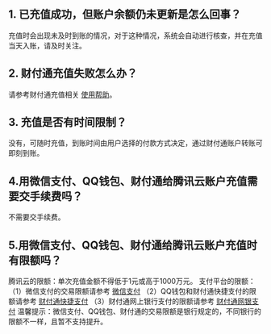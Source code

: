 ## 1. 已充值成功，但账户余额仍未更新是怎么回事？

充值时会出现未及时到账的情况，对于这种情况，系统会自动进行核查，并在充值当天入账，请及时关注。

## 2. 财付通充值失败怎么办？

请参考财付通充值相关 [使用帮助](http://kf.qq.com/product/tenpay.html#hid=2209)。

## 3. 充值是否有时间限制？

没有，可随时充值，到账时间由用户选择的付款方式决定，通过财付通账户转账可即刻到账。
## 4.用微信支付、QQ钱包、财付通给腾讯云账户充值需要交手续费吗？
不需要交手续费。
## 5.用微信支付、QQ钱包、财付通给腾讯云账户充值时有限额吗？

腾讯云的限额：单次充值金额不得低于1元或高于1000万元。
支付平台的限额：
（1）微信支付的交易限额请参考 [微信支付](http://kf.qq.com/touch/faq/151210NZzmuY151210ZRj2y2.html)
（2）QQ钱包和财付通快捷支付的限额请参考 [财付通快捷支付](http://kf.qq.com/faq/170117vuABVb170117j2uqMR.html)
（3）财付通网上银行支付的限额请参考 [财付通网银支付](http://kf.qq.com/faq/120322fu63YV130422qaeEbY.html)
温馨提示：微信支付、QQ钱包、财付通的交易限额是银行规定的，不同银行的限额不一样，且暂不支持提升。
